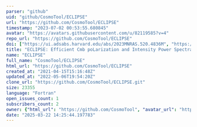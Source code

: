 ```yaml
---
parser: "github"
uid: "github/CosmoTool/ECLIPSE"
url: "https://github.com/CosmoTool/ECLIPSE"
timestamp: "2023-07-02 00:53:55.680845"
avatar: "https://avatars.githubusercontent.com/u/82119585?v=4"
repo_url: "https://github.com/CosmoTool/ECLIPSE"
doi: ["https://ui.adsabs.harvard.edu/abs/2023MNRAS.520.4836M", "https://ui.adsabs.harvard.edu/abs/2021JCAP...07..034B", "https://ui.adsabs.harvard.edu/abs/2023ascl.soft06031B/abstract"]
title: "ECLIPSE: Efficient Cmb poLarization and Intensity Power Spectra Estimator"
name: "ECLIPSE"
full_name: "CosmoTool/ECLIPSE"
html_url: "https://github.com/CosmoTool/ECLIPSE"
created_at: "2021-04-15T15:16:48Z"
updated_at: "2022-05-06T19:54:20Z"
clone_url: "https://github.com/CosmoTool/ECLIPSE.git"
size: 23355
language: "Fortran"
open_issues_count: 1
subscribers_count: 2
owner: {"html_url": "https://github.com/CosmoTool", "avatar_url": "https://avatars.githubusercontent.com/u/82119585?v=4", "login": "CosmoTool", "type": "User"}
date: "2025-03-22 14:25:44.197783"
---
```

